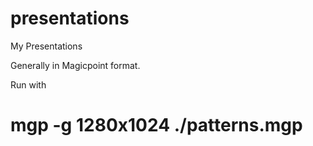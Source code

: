 presentations
=============

My Presentations

Generally in Magicpoint format.

Run with
 
 # mgp -g 1280x1024 ./patterns.mgp
